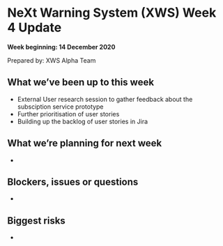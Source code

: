 # NeXt Warning System (XWS) Week 4 Update
**Week beginning: 14 December 2020** 

Prepared by: XWS Alpha Team

## What we’ve been up to this week

* External User research session to gather feedback about the subsciption service prototype
* Further prioritisation of user stories
* Building up the backlog of user stories in Jira

## What we’re planning for next week

* 

## Blockers, issues or questions

* 

## Biggest risks

*
